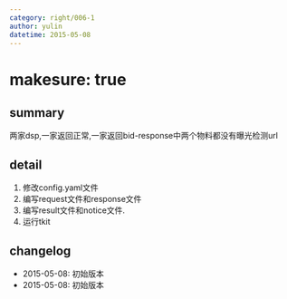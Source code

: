```yaml
---
category: right/006-1
author: yulin
datetime: 2015-05-08
---
```


# makesure: true

## summary

两家dsp,一家返回正常,一家返回bid-response中两个物料都没有曝光检测url

## detail

1. 修改config.yaml文件
2. 编写request文件和response文件
3. 编写result文件和notice文件.
4. 运行tkit

## changelog

- 2015-05-08: 初始版本
- 2015-05-08: 初始版本
